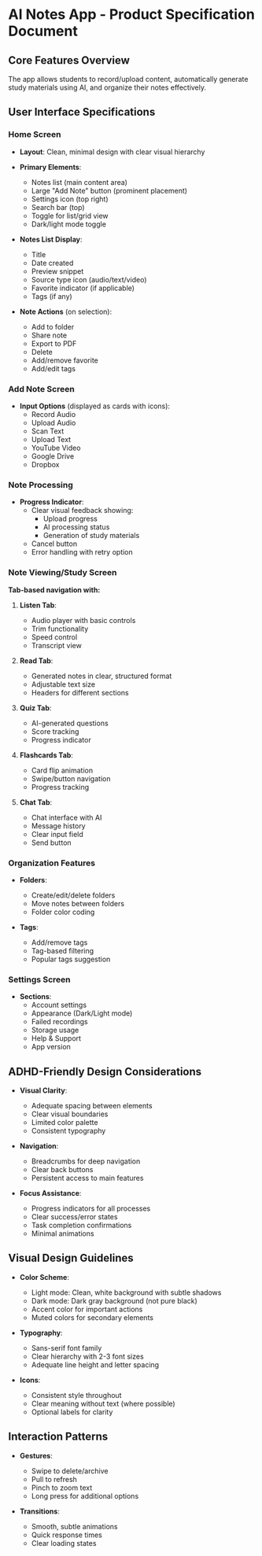 # AI Notes App - Product Specification Document

## Core Features Overview
The app allows students to record/upload content, automatically generate study materials using AI, and organize their notes effectively.

## User Interface Specifications

### Home Screen
- **Layout**: Clean, minimal design with clear visual hierarchy
- **Primary Elements**:
  - Notes list (main content area)
  - Large "Add Note" button (prominent placement)
  - Settings icon (top right)
  - Search bar (top)
  - Toggle for list/grid view
  - Dark/light mode toggle

- **Notes List Display**:
  - Title
  - Date created
  - Preview snippet
  - Source type icon (audio/text/video)
  - Favorite indicator (if applicable)
  - Tags (if any)
  
- **Note Actions** (on selection):
  - Add to folder
  - Share note
  - Export to PDF
  - Delete
  - Add/remove favorite
  - Add/edit tags

### Add Note Screen
- **Input Options** (displayed as cards with icons):
  - Record Audio
  - Upload Audio
  - Scan Text
  - Upload Text
  - YouTube Video
  - Google Drive
  - Dropbox

### Note Processing
- **Progress Indicator**:
  - Clear visual feedback showing:
    - Upload progress
    - AI processing status
    - Generation of study materials
  - Cancel button
  - Error handling with retry option

### Note Viewing/Study Screen
**Tab-based navigation with:**
1. **Listen Tab**:
   - Audio player with basic controls
   - Trim functionality
   - Speed control
   - Transcript view

2. **Read Tab**:
   - Generated notes in clear, structured format
   - Adjustable text size
   - Headers for different sections

3. **Quiz Tab**:
   - AI-generated questions
   - Score tracking
   - Progress indicator

4. **Flashcards Tab**:
   - Card flip animation
   - Swipe/button navigation
   - Progress tracking

5. **Chat Tab**:
   - Chat interface with AI
   - Message history
   - Clear input field
   - Send button

### Organization Features
- **Folders**:
  - Create/edit/delete folders
  - Move notes between folders
  - Folder color coding

- **Tags**:
  - Add/remove tags
  - Tag-based filtering
  - Popular tags suggestion

### Settings Screen
- **Sections**:
  - Account settings
  - Appearance (Dark/Light mode)
  - Failed recordings
  - Storage usage
  - Help & Support
  - App version

## ADHD-Friendly Design Considerations
- **Visual Clarity**:
  - Adequate spacing between elements
  - Clear visual boundaries
  - Limited color palette
  - Consistent typography

- **Navigation**:
  - Breadcrumbs for deep navigation
  - Clear back buttons
  - Persistent access to main features

- **Focus Assistance**:
  - Progress indicators for all processes
  - Clear success/error states
  - Task completion confirmations
  - Minimal animations

## Visual Design Guidelines
- **Color Scheme**:
  - Light mode: Clean, white background with subtle shadows
  - Dark mode: Dark gray background (not pure black)
  - Accent color for important actions
  - Muted colors for secondary elements

- **Typography**:
  - Sans-serif font family
  - Clear hierarchy with 2-3 font sizes
  - Adequate line height and letter spacing

- **Icons**:
  - Consistent style throughout
  - Clear meaning without text (where possible)
  - Optional labels for clarity

## Interaction Patterns
- **Gestures**:
  - Swipe to delete/archive
  - Pull to refresh
  - Pinch to zoom text
  - Long press for additional options

- **Transitions**:
  - Smooth, subtle animations
  - Quick response times
  - Clear loading states
